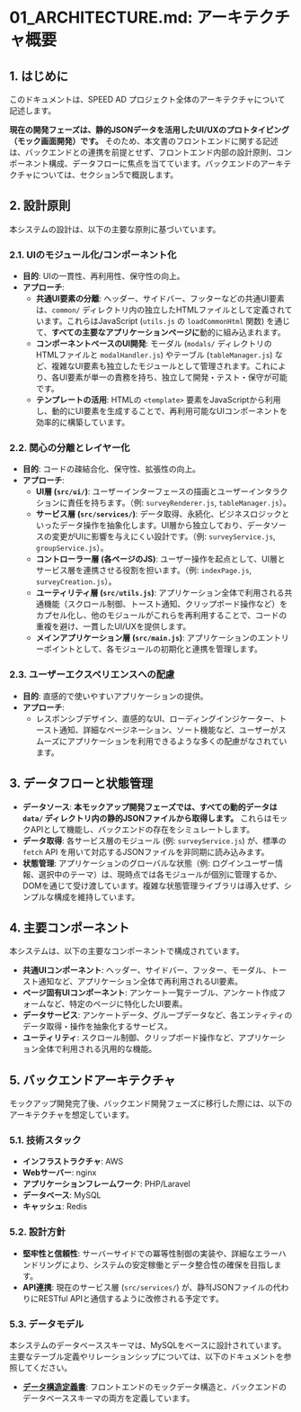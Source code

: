 # 01_ARCHITECTURE.md: アーキテクチャ概要

## 1. はじめに

このドキュメントは、SPEED AD プロジェクト全体のアーキテクチャについて記述します。

**現在の開発フェーズは、静的JSONデータを活用したUI/UXのプロトタイピング（モック画面開発）です。**
そのため、本文書のフロントエンドに関する記述は、バックエンドとの連携を前提とせず、フロントエンド内部の設計原則、コンポーネント構成、データフローに焦点を当てています。バックエンドのアーキテクチャについては、セクション5で概説します。

## 2. 設計原則

本システムの設計は、以下の主要な原則に基づいています。

### 2.1. UIのモジュール化/コンポーネント化

- **目的**: UIの一貫性、再利用性、保守性の向上。
- **アプローチ**:
    - **共通UI要素の分離**: ヘッダー、サイドバー、フッターなどの共通UI要素は、`common/` ディレクトリ内の独立したHTMLファイルとして定義されています。これらはJavaScript (`utils.js` の `loadCommonHtml` 関数) を通じて、**すべての主要なアプリケーションページに**動的に組み込まれます。
    - **コンポーネントベースのUI開発**: モーダル (`modals/` ディレクトリのHTMLファイルと `modalHandler.js`) やテーブル (`tableManager.js`) など、複雑なUI要素も独立したモジュールとして管理されます。これにより、各UI要素が単一の責務を持ち、独立して開発・テスト・保守が可能です。
    - **テンプレートの活用**: HTMLの `<template>` 要素をJavaScriptから利用し、動的にUI要素を生成することで、再利用可能なUIコンポーネントを効率的に構築しています。

### 2.2. 関心の分離とレイヤー化

- **目的**: コードの疎結合化、保守性、拡張性の向上。
- **アプローチ**:
    - **UI層 (`src/ui/`)**: ユーザーインターフェースの描画とユーザーインタラクションに責任を持ちます。（例: `surveyRenderer.js`, `tableManager.js`）。
    - **サービス層 (`src/services/`)**: データ取得、永続化、ビジネスロジックといったデータ操作を抽象化します。UI層から独立しており、データソースの変更がUIに影響を与えにくい設計です。（例: `surveyService.js`, `groupService.js`）。
    - **コントローラー層 (各ページのJS)**: ユーザー操作を起点として、UI層とサービス層を連携させる役割を担います。（例: `indexPage.js`, `surveyCreation.js`）。
    - **ユーティリティ層 (`src/utils.js`)**: アプリケーション全体で利用される共通機能（スクロール制御、トースト通知、クリップボード操作など）をカプセル化し、他のモジュールがこれらを再利用することで、コードの重複を避け、一貫したUI/UXを提供します。
    - **メインアプリケーション層 (`src/main.js`)**: アプリケーションのエントリーポイントとして、各モジュールの初期化と連携を管理します。

### 2.3. ユーザーエクスペリエンスへの配慮

- **目的**: 直感的で使いやすいアプリケーションの提供。
- **アプローチ**:
    - レスポンシブデザイン、直感的なUI、ローディングインジケーター、トースト通知、詳細なページネーション、ソート機能など、ユーザーがスムーズにアプリケーションを利用できるような多くの配慮がなされています。

## 3. データフローと状態管理

- **データソース**: **本モックアップ開発フェーズでは、すべての動的データは `data/` ディレクトリ内の静的JSONファイルから取得します。** これらはモックAPIとして機能し、バックエンドの存在をシミュレートします。
- **データ取得**: 各サービス層のモジュール (例: `surveyService.js`) が、標準の `fetch` API を用いて対応するJSONファイルを非同期に読み込みます。
- **状態管理**: アプリケーションのグローバルな状態（例: ログインユーザー情報、選択中のテーマ）は、現時点では各モジュールが個別に管理するか、DOMを通じて受け渡しています。複雑な状態管理ライブラリは導入せず、シンプルな構成を維持しています。

## 4. 主要コンポーネント

本システムは、以下の主要なコンポーネントで構成されています。

- **共通UIコンポーネント**: ヘッダー、サイドバー、フッター、モーダル、トースト通知など、アプリケーション全体で再利用されるUI要素。
- **ページ固有UIコンポーネント**: アンケート一覧テーブル、アンケート作成フォームなど、特定のページに特化したUI要素。
- **データサービス**: アンケートデータ、グループデータなど、各エンティティのデータ取得・操作を抽象化するサービス。
- **ユーティリティ**: スクロール制御、クリップボード操作など、アプリケーション全体で利用される汎用的な機能。

## 5. バックエンドアーキテクチャ

モックアップ開発完了後、バックエンド開発フェーズに移行した際には、以下のアーキテクチャを想定しています。

### 5.1. 技術スタック
- **インフラストラクチャ**: AWS
- **Webサーバー**: nginx
- **アプリケーションフレームワーク**: PHP/Laravel
- **データベース**: MySQL
- **キャッシュ**: Redis

### 5.2. 設計方針
- **堅牢性と信頼性**: サーバーサイドでの冪等性制御の実装や、詳細なエラーハンドリングにより、システムの安定稼働とデータ整合性の確保を目指します。
- **API連携**: 現在のサービス層 (`src/services/`) が、静적JSONファイルの代わりにRESTful APIと通信するように改修される予定です。

### 5.3. データモデル
本システムのデータベーススキーマは、MySQLをベースに設計されています。
主要なテーブル定義やリレーションシップについては、以下のドキュメントを参照してください。

- **[データ構造定義書](architecture/02_data_model.md)**: フロントエンドのモックデータ構造と、バックエンドのデータベーススキーマの両方を定義しています。
